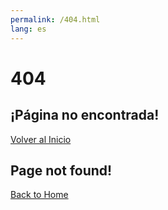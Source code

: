 ```yaml
---
permalink: /404.html
lang: es
---
```


# 404

<div>
    <h2>¡Página no encontrada!</h2>
    <a href="/index.html">Volver al Inicio</a>
</div>

<div>
    <h2>Page not found!</h2>
    <a href="/index-en.html">Back to Home</a>
</div>
